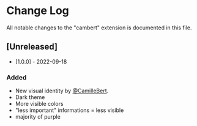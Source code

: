 # Change Log

All notable changes to the "cambert" extension is documented in this file.

## [Unreleased]

- [1.0.0] - 2022-09-18
### Added
- New visual identity by [@CamilleBert](https://github.com/CamilleBert).
- Dark theme
- More visible colors
- "less important" informations = less visible 
- majority of purple 
